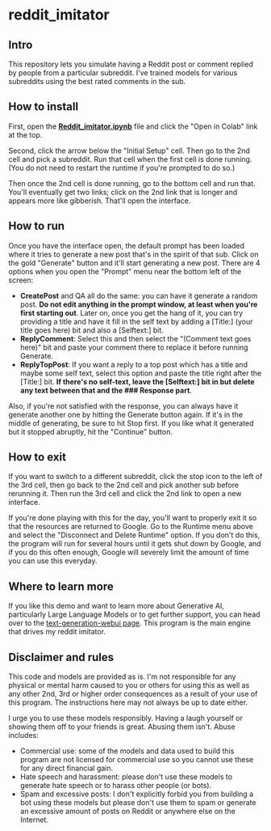 # reddit_imitator

## Intro

This repository lets you simulate having a Reddit post or comment replied by people from a particular subreddit.  I've trained models for various subreddits using the best rated comments in the sub.

## How to install

First, open the **[Reddit_imitator.ipynb](https://github.com/ragnarkar/reddit_imitator/blob/main/Reddit_imitator.ipynb)** file and click the "Open in Colab" link at the top.

Second, click the arrow below the "Initial Setup" cell. Then go to the 2nd cell and pick a subreddit. Run that cell when the first cell is done running.  (You do not need to restart the runtime if you're prompted to do so.)

Then once the 2nd cell is done running, go to the bottom cell and run that.  You'll eventually get two links; click on the 2nd link that is longer and appears more like gibberish.  That'll open the interface.

## How to run

Once you have the interface open, the default prompt has been loaded where it tries to generate a new post that's in the spirit of that sub. Click on the gold "Generate" button and it'll start generating a new post. There are 4 options when you open the "Prompt" menu near the bottom left of the screen:

- **CreatePost** and QA all do the same: you can have it generate a random post. **Do not edit anything in the prompt window, at least when you're first starting out**.  Later on, once you get the hang of it, you can try providing a title and have it fill in the self text by adding a [Title:] (your title goes here) bit and also a [Selftext:] bit.
- **ReplyComment**: Select this and then select the "(Comment text goes here)" bit and paste your comment there to replace it before running Generate.
- **ReplyTopPost**: If you want a reply to a top post which has a title and maybe some self text, select this option and paste the title right after the [Title:] bit.  **If there's no self-text, leave the [Selftext:] bit in but delete any text between that and the ### Response part**.

Also, if you're not satisfied with the response, you can always have it generate another one by hitting the Generate button again. If it's in the middle of generating, be sure to hit Stop first. If you like what it generated but it stopped abruptly, hit the "Continue" button.

## How to exit

If you want to switch to a different subreddit, click the stop icon to the left of the 3rd cell, then go back to the 2nd cell and pick another sub before rerunning it.  Then run the 3rd cell and click the 2nd link to open a new interface.

If you're done playing with this for the day, you'll want to properly exit it so that the resources are returned to Google. Go to the Runtime menu above and select the "Disconnect and Delete Runtime" option.  If you don't do this, the program will run for several hours until it gets shut down by Google, and if you do this often enough, Google will severely limit the amount of time you can use this everyday.

## Where to learn more

If you like this demo and want to learn more about Generative AI, particularly Large Language Models or to get further support, you can head over to the [text-generation-webui page](https://github.com/oobabooga/text-generation-webui). This program is the main engine that drives my reddit imitator.

## Disclaimer and rules

This code and models are provided as is. I'm not responsible for any physical or mental harm caused to you or others for using this as well as any other 2nd, 3rd or higher order consequences as a result of your use of this program. The instructions here may not always be up to date either.

I urge you to use these models responsibly.  Having a laugh yourself or showing them off to your friends is great.  Abusing them isn't.  Abuse includes:

- Commercial use: some of the models and data used to build this program are not licensed for commercial use so you cannot use these for any direct financial gain.
- Hate speech and harassment: please don't use these models to generate hate speech or to harass other people (or bots).
- Spam and excessive posts: I don't explicitly forbid you from building a bot using these models but please don't use them to spam or generate an excessive amount of posts on Reddit or anywhere else on the Internet.
